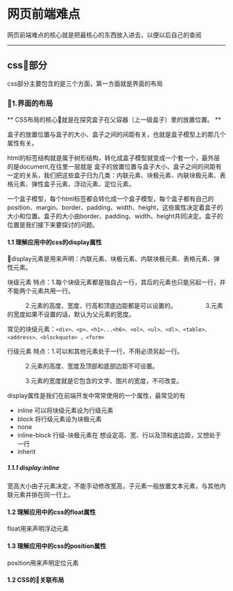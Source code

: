 # 网页前端难点
网页前端难点的核心就是把最核心的东西放入进去，以便以后自己的查阅
- - - - -
## css部分
css部分主要包含的是三个方面，第一方面就是界面的布局
### 1.界面的布局
** CSS布局的核心就是在探究盒子在父容器（上一级盒子）里的放置位置。 **

盒子的放置位置与盒子的大小、盒子之间的间距有关，也就是盒子模型上的那几个属性有关。

html的标签结构就是属于树形结构，转化成盒子模型就变成一个套一个，最外层的是document,在往里一层就是<html>
盒子的放置位置与盒子大小、盒子之间的间距有一定的关系，我们把这些盒子归为几类：内联元素、块极元素、内联块极元素、表格元素、弹性盒子元素、浮动元素、定位元素。

一个盒子模型，每个html标签都会转化成一个盒子模型，每个盒子都有自己的position、margin、border、padding、width、height，这些属性决定着盒子的大小和位置。盒子的大小由border、padding、width、height共同决定。盒子的位置是我们接下来要探讨的问题。

#### 1.1 理解应用中的css的display属性
display元素是用来声明：内联元素、块极元素、内联块极元素、表格元素、弹性元素。

块级元素
特点：1.每个块级元素都是独自占一行，其后的元素也只能另起一行，并不能两个元素共用一行。

　　　2.元素的高度、宽度、行高和顶底边距都是可以设置的。　　
　　　3.元素的宽度如果不设置的话，默认为父元素的宽度。

常见的块级元素：`<div>、<p>、<h1>...<h6>、<ol>、<ul>、<dl>、<table>、<address>、<blockquote> 、<form>`

行级元素
特点：1.可以和其他元素处于一行，不用必须另起一行。

　　　2.元素的高度、宽度及顶部和底部边距不可设置。

　　　3.元素的宽度就是它包含的文字、图片的宽度，不可改变。

display属性是我们在前端开发中常常使用的一个属性，最常见的有
* inline 可以将块级元素设为行级元素
* block  将行级元素设为块极元素
* none
* inline-block  行级-块极元素在 想设定高、宽、行以及顶和底边距，又想处于一行
* inherit

##### 1.1.1 display:inline
宽高大小由子元素决定，不能手动修改宽高，子元素一般放置文本元素，与其他内联元素并排在同一行上。

#### 1.2 理解应用中的css的float属性
float用来声明浮动元素

#### 1.3 理解应用中的css的position属性
position用来声明定位元素

#### 1.2 CSS的关联布局
